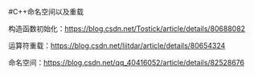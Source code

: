 #C++命名空间以及重载

 构造函数初始化：https://blog.csdn.net/Tostick/article/details/80688082
 
 运算符重载：https://blog.csdn.net/liitdar/article/details/80654324
 
 命名空间：https://blog.csdn.net/qq_40416052/article/details/82528676
